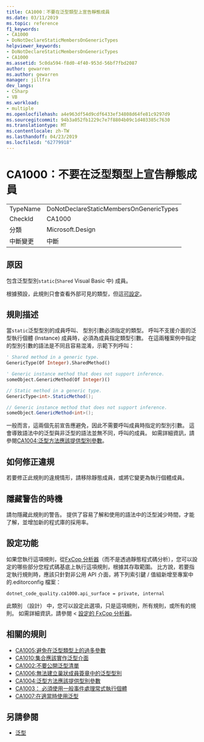 ```yaml
---
title: CA1000：不要在泛型類型上宣告靜態成員
ms.date: 03/11/2019
ms.topic: reference
f1_keywords:
- CA1000
- DoNotDeclareStaticMembersOnGenericTypes
helpviewer_keywords:
- DoNotDeclareStaticMembersOnGenericTypes
- CA1000
ms.assetid: 5c0da594-f8d0-4f40-953d-56bf7fbd2087
author: gewarren
ms.author: gewarren
manager: jillfra
dev_langs:
- CSharp
- VB
ms.workload:
- multiple
ms.openlocfilehash: a4e963df54d9cdf6433ef34808d64fe81c9297d9
ms.sourcegitcommit: 94b3a052fb1229c7e7f8804b09c1d403385c7630
ms.translationtype: MT
ms.contentlocale: zh-TW
ms.lasthandoff: 04/23/2019
ms.locfileid: "62779918"
---
```

# <a name="ca1000-do-not-declare-static-members-on-generic-types"></a>CA1000：不要在泛型類型上宣告靜態成員

|||
|-|-|
|TypeName|DoNotDeclareStaticMembersOnGenericTypes|
|CheckId|CA1000|
|分類|Microsoft.Design|
|中斷變更|中斷|

## <a name="cause"></a>原因

包含泛型型別`static`(`Shared` Visual Basic 中) 成員。

根據預設，此規則只會查看外部可見的類型，但這[可設定](#configurability)。

## <a name="rule-description"></a>規則描述

當`static`泛型型別的成員呼叫、 型別引數必須指定的類型。 呼叫不支援介面的泛型執行個體 (Instance) 成員時，必須為成員指定類型引數。 在這兩種案例中指定的型別引數的語法是不同且容易混淆，示範下列呼叫：

```vb
' Shared method in a generic type.
GenericType(Of Integer).SharedMethod()

' Generic instance method that does not support inference.
someObject.GenericMethod(Of Integer)()
```

```csharp
// Static method in a generic type.
GenericType<int>.StaticMethod();

// Generic instance method that does not support inference.
someObject.GenericMethod<int>();
```

一般而言，這兩個先前宣告應避免，因此不需要呼叫成員時指定的型別引數。 這會導致語法中的泛型與非泛型的語法並無不同，呼叫的成員。 如需詳細資訊，請參閱[CA1004:泛型方法應該提供型別參數](../code-quality/ca1004-generic-methods-should-provide-type-parameter.md)。

## <a name="how-to-fix-violations"></a>如何修正違規

若要修正此規則的違規情形，請移除靜態成員，或將它變更為執行個體成員。

## <a name="when-to-suppress-warnings"></a>隱藏警告的時機

請勿隱藏此規則的警告。 提供了容易了解和使用的語法中的泛型減少時間，才能了解，並增加新的程式庫的採用率。

## <a name="configurability"></a>設定功能

如果您執行這項規則，從[FxCop 分析器](install-fxcop-analyzers.md)（而不是透過靜態程式碼分析），您可以設定的哪些部分您程式碼基底上執行這項規則，根據其存取範圍。 比方說，若要指定執行規則時，應該只針對非公用 API 介面，將下列索引鍵 / 值組新增至專案中的.editorconfig 檔案：

```
dotnet_code_quality.ca1000.api_surface = private, internal
```

此類別 （設計） 中，您可以設定此選項，只是這項規則，所有規則，或所有的規則。 如需詳細資訊，請參閱 <<c0> [ 設定的 FxCop 分析器](configure-fxcop-analyzers.md)。

## <a name="related-rules"></a>相關的規則

- [CA1005:避免在泛型類型上的過多參數](../code-quality/ca1005-avoid-excessive-parameters-on-generic-types.md)
- [CA1010:集合應該實作泛型介面](../code-quality/ca1010-collections-should-implement-generic-interface.md)
- [CA1002:不要公開泛型清單](../code-quality/ca1002-do-not-expose-generic-lists.md)
- [CA1006:無法建立巢狀成員簽章中的泛型型別](../code-quality/ca1006-do-not-nest-generic-types-in-member-signatures.md)
- [CA1004:泛型方法應該提供型別參數](../code-quality/ca1004-generic-methods-should-provide-type-parameter.md)
- [CA1003： 必須使用一般事件處理常式執行個體](../code-quality/ca1003-use-generic-event-handler-instances.md)
- [CA1007:在適當時使用泛型](../code-quality/ca1007-use-generics-where-appropriate.md)

## <a name="see-also"></a>另請參閱

- [泛型](/dotnet/csharp/programming-guide/generics/index)